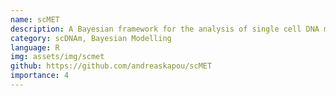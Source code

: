 ```yaml
---
name: scMET
description: A Bayesian framework for the analysis of single cell DNA methylation data. This modelling approach combines a hierarchical beta-binomial specification with a generalised linear model framework with the aim of capturing biological overdispersion and overcome data sparsity by sharing information across cells and genomic features.
category: scDNAm, Bayesian Modelling
language: R
img: assets/img/scmet
github: https://github.com/andreaskapou/scMET
importance: 4
---
```

